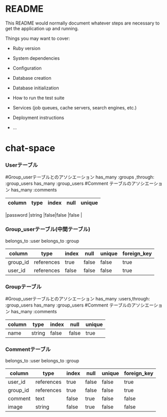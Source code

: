 # README

This README would normally document whatever steps are necessary to get the
application up and running.

Things you may want to cover:

* Ruby version

* System dependencies

* Configuration

* Database creation

* Database initialization

* How to run the test suite

* Services (job queues, cache servers, search engines, etc.)

* Deployment instructions

* ...
# chat-space

### Userテーブル
#Group_userテーブルとのアソシエーション
has_many :groups ,through: :group_users
has_many :group_users
#Comment テーブルのアソシエーション
has_many :comments

|column|type   |index|null  |unique|
|------|-------|-----|------|------|

|password |string |false|false |false |

### Group_userテーブル(中間テーブル)
belongs_to :user
belongs_to :group

|column     |type   |index|null  |unique|foreign_key|
|-----------|-------|-----|------|------|-----------|
|group_id   |references|true |false |false |true       |
|user_id    |references|false|false |false |true       |

### Groupテーブル
#Group_userテーブルとのアソシエーション
has_many :users,through: :group_users
has_many :group_users
#Comment テーブルのアソシエーション
has_many :comments

|column|type   |index|null  |unique|
|------|-------|-----|------|------|
|name  |string |false|false |true  |

### Commentテーブル
belongs_to :user
belongs_to :group

|column     |type   |index|null  |unique|foreign_key|
|-----------|-------|-----|------|------|-----------|
|user_id    |references|true |false |false |true       |
|group_id   |references|true |false |false |true       |
|comment    |text   |false|true  |false |false      |
|image      |string |false|true  |false |false      |
